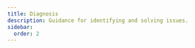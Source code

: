```yaml
---
title: Diagnosis
description: Guidance for identifying and solving issues.
sidebar:
  order: 2
---
```

